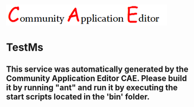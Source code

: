 ![CAE](https://github.com/TestSomeOrg/application-TestApp/blob/master/microservice-TestMs/img/logo.png)  

TestMs
===================


This service was automatically generated by the Community Application Editor CAE. Please build it by running "ant" and run it by executing the start scripts located in the 'bin' folder.
---------------
